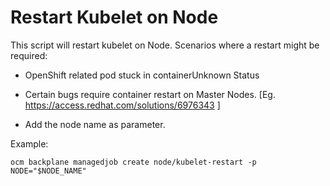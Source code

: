 # Restart Kubelet on Node

This script will restart kubelet on Node. Scenarios where a restart might be required:
- OpenShift related pod stuck in containerUnknown Status
- Certain bugs require container restart on Master Nodes. [Eg. https://access.redhat.com/solutions/6976343 ] 

- Add the node name as parameter.

Example:
```
ocm backplane managedjob create node/kubelet-restart -p NODE="$NODE_NAME"
```


